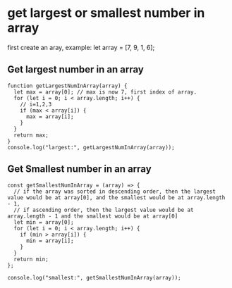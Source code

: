 # get largest or smallest number in array

first create an aray, 
example: let array = [7, 9, 1, 6];

## Get largest number in an array

```
function getLargestNumInArray(array) {
  let max = array[0]; // max is now 7, first index of array.
  for (let i = 0; i < array.length; i++) {
    // i=1,2,3
    if (max < array[i]) {
      max = array[i]; 
    }
  }
  return max;
}
console.log("largest:", getLargestNumInArray(array));

```

## Get Smallest number in an array

```
const getSmallestNumInArray = (array) => {
  // if the array was sorted in descending order, then the largest value would be at array[0], and the smallest would be at array.length - 1,
  // if ascending order, then the largest value would be at array.length - 1 and the smallest would be at array[0]
  let min = array[0];
  for (let i = 0; i < array.length; i++) {
    if (min > array[i]) {
      min = array[i];
    }
  }
  return min;
};

console.log("smallest:", getSmallestNumInArray(array));
```
